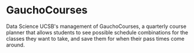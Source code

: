 # GauchoCourses
Data Science UCSB's management of GauchoCourses, a quarterly course planner that allows students to see possible schedule combinations for the classes they want to take, and save them for when their pass times come around.
